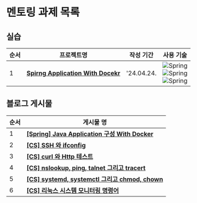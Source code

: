 # 멘토링 과제 목록

## 실습
| 순서 | 프로젝트명 | 작성 기간  | 사용 기술 |
| --- | --- | --- |  --- |
| 1 | [**Spirng Application With Docekr**](https://github.com/JoonHoSeong/Spring_Study/tree/main/mentoring/week1/deploy-sample) | '24.04.24. | ![Spring](https://img.shields.io/badge/spring-6DB33F.svg?style=for-the-badge&logo=spring&logoColor=white)<br>![Spring](https://img.shields.io/badge/springboot-6DB33F.svg?style=for-the-badge&logo=springboot&logoColor=white)<br>![Spring](https://img.shields.io/badge/docker-2496ED.svg?style=for-the-badge&logo=docker&logoColor=white)|

## 블로그 게시물
| 순서 | 게시물 명 |
| --- | --- |
| 1 |[**[Spring] Java Application 구성 With Docker**](https://slowprogramer.tistory.com/entry/Spring-Java-Application-%EA%B5%AC%EC%84%B1-With-Docker) | 
| 2 |[**[CS] SSH 와 ifconfig**](https://slowprogramer.tistory.com/entry/CS-SSH-%EC%99%80-ifconfig) | 
| 3 |[**[CS] curl 와 Http 테스트**](https://slowprogramer.tistory.com/entry/CS-curl-%EC%99%80-Http-%ED%85%8C%EC%8A%A4%ED%8A%B8) |
| 4 |[**[CS] nslookup, ping, talnet 그리고 tracert**](https://slowprogramer.tistory.com/entry/CS-nslookup-ping-talnet-%EA%B7%B8%EB%A6%AC%EA%B3%A0-tracert) | 
| 5 |[**[CS] systemd, systemctl 그리고 chmod, chown**](https://slowprogramer.tistory.com/entry/CS-systemd-systemctl-%EA%B7%B8%EB%A6%AC%EA%B3%A0-chmod-chown) | 
| 6 |[**[CS] 리눅스 시스템 모니터링 명령어**](https://slowprogramer.tistory.com/entry/CS-%EB%A6%AC%EB%88%85%EC%8A%A4-%EC%8B%9C%EC%8A%A4%ED%85%9C-%EB%AA%A8%EB%8B%88%ED%84%B0%EB%A7%81-%EB%AA%85%EB%A0%B9%EC%96%B4#ifconfig-1) | 

